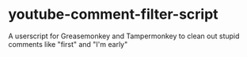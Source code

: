# youtube-comment-filter-script
A userscript for Greasemonkey and Tampermonkey to clean out stupid comments like "first" and "I'm early"

